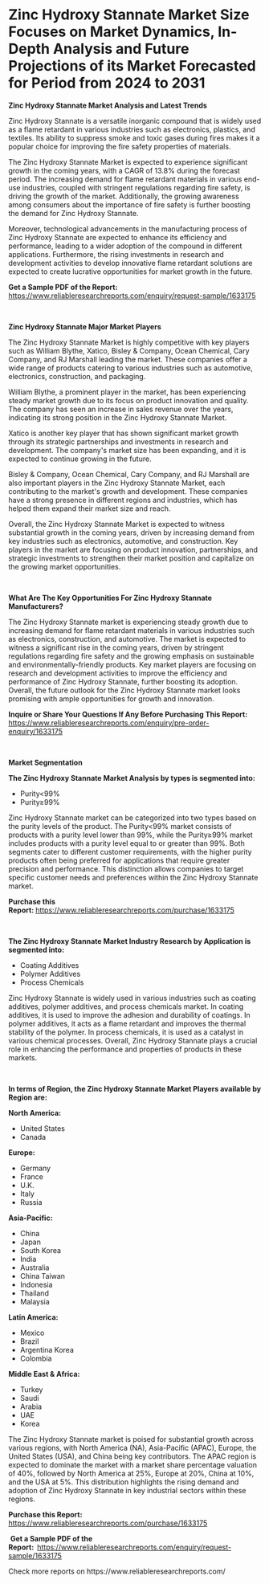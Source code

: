 <p><h1>Zinc Hydroxy Stannate Market Size Focuses on Market Dynamics, In-Depth Analysis and Future Projections of its Market Forecasted for Period from 2024 to 2031</h1></p><p><strong>Zinc Hydroxy Stannate Market Analysis and Latest Trends</strong></p>
<p><p>Zinc Hydroxy Stannate is a versatile inorganic compound that is widely used as a flame retardant in various industries such as electronics, plastics, and textiles. Its ability to suppress smoke and toxic gases during fires makes it a popular choice for improving the fire safety properties of materials.</p><p>The Zinc Hydroxy Stannate Market is expected to experience significant growth in the coming years, with a CAGR of 13.8% during the forecast period. The increasing demand for flame retardant materials in various end-use industries, coupled with stringent regulations regarding fire safety, is driving the growth of the market. Additionally, the growing awareness among consumers about the importance of fire safety is further boosting the demand for Zinc Hydroxy Stannate.</p><p>Moreover, technological advancements in the manufacturing process of Zinc Hydroxy Stannate are expected to enhance its efficiency and performance, leading to a wider adoption of the compound in different applications. Furthermore, the rising investments in research and development activities to develop innovative flame retardant solutions are expected to create lucrative opportunities for market growth in the future.</p></p>
<p><strong>Get a Sample PDF of the Report:&nbsp;</strong> <a href="https://www.reliableresearchreports.com/enquiry/request-sample/1633175">https://www.reliableresearchreports.com/enquiry/request-sample/1633175</a></p>
<p>&nbsp;</p>
<p><strong>Zinc Hydroxy Stannate Major Market Players</strong></p>
<p><p>The Zinc Hydroxy Stannate Market is highly competitive with key players such as William Blythe, Xatico, Bisley & Company, Ocean Chemical, Cary Company, and RJ Marshall leading the market. These companies offer a wide range of products catering to various industries such as automotive, electronics, construction, and packaging.</p><p>William Blythe, a prominent player in the market, has been experiencing steady market growth due to its focus on product innovation and quality. The company has seen an increase in sales revenue over the years, indicating its strong position in the Zinc Hydroxy Stannate Market.</p><p>Xatico is another key player that has shown significant market growth through its strategic partnerships and investments in research and development. The company's market size has been expanding, and it is expected to continue growing in the future.</p><p>Bisley & Company, Ocean Chemical, Cary Company, and RJ Marshall are also important players in the Zinc Hydroxy Stannate Market, each contributing to the market's growth and development. These companies have a strong presence in different regions and industries, which has helped them expand their market size and reach.</p><p>Overall, the Zinc Hydroxy Stannate Market is expected to witness substantial growth in the coming years, driven by increasing demand from key industries such as electronics, automotive, and construction. Key players in the market are focusing on product innovation, partnerships, and strategic investments to strengthen their market position and capitalize on the growing market opportunities.</p></p>
<p>&nbsp;</p>
<p><strong>What Are The Key Opportunities For Zinc Hydroxy Stannate Manufacturers?</strong></p>
<p><p>The Zinc Hydroxy Stannate market is experiencing steady growth due to increasing demand for flame retardant materials in various industries such as electronics, construction, and automotive. The market is expected to witness a significant rise in the coming years, driven by stringent regulations regarding fire safety and the growing emphasis on sustainable and environmentally-friendly products. Key market players are focusing on research and development activities to improve the efficiency and performance of Zinc Hydroxy Stannate, further boosting its adoption. Overall, the future outlook for the Zinc Hydroxy Stannate market looks promising with ample opportunities for growth and innovation.</p></p>
<p><strong>Inquire or Share Your Questions If Any Before Purchasing This Report:</strong> <a href="https://www.reliableresearchreports.com/enquiry/pre-order-enquiry/1633175">https://www.reliableresearchreports.com/enquiry/pre-order-enquiry/1633175</a></p>
<p>&nbsp;</p>
<p><strong>Market Segmentation</strong></p>
<p><strong>The Zinc Hydroxy Stannate Market Analysis by types is segmented into:</strong></p>
<p><ul><li>Purity<99%</li><li>Purity≥99%</li></ul></p>
<p><p>Zinc Hydroxy Stannate market can be categorized into two types based on the purity levels of the product. The Purity<99% market consists of products with a purity level lower than 99%, while the Purity≥99% market includes products with a purity level equal to or greater than 99%. Both segments cater to different customer requirements, with the higher purity products often being preferred for applications that require greater precision and performance. This distinction allows companies to target specific customer needs and preferences within the Zinc Hydroxy Stannate market.</p></p>
<p><strong>Purchase this Report:&nbsp;</strong><a href="https://www.reliableresearchreports.com/purchase/1633175">https://www.reliableresearchreports.com/purchase/1633175</a></p>
<p>&nbsp;</p>
<p><strong>The Zinc Hydroxy Stannate Market Industry Research by Application is segmented into:</strong></p>
<p><ul><li>Coating Additives</li><li>Polymer Additives</li><li>Process Chemicals</li></ul></p>
<p><p>Zinc Hydroxy Stannate is widely used in various industries such as coating additives, polymer additives, and process chemicals market. In coating additives, it is used to improve the adhesion and durability of coatings. In polymer additives, it acts as a flame retardant and improves the thermal stability of the polymer. In process chemicals, it is used as a catalyst in various chemical processes. Overall, Zinc Hydroxy Stannate plays a crucial role in enhancing the performance and properties of products in these markets.</p></p>
<p>&nbsp;</p>
<p><strong>In terms of Region, the Zinc Hydroxy Stannate Market Players available by Region are:</strong></p>
<p>
    <p> <strong> North America: </strong>
        <ul>
            <li>United States</li>
            <li>Canada</li>
        </ul>
        </p> 
    <p> <strong> Europe: </strong>
        <ul>
            <li>Germany</li>
            <li>France</li>
            <li>U.K.</li>
            <li>Italy</li>
            <li>Russia</li>
        </ul>
        </p> 
    <p> <strong> Asia-Pacific: </strong>
        <ul>
            <li>China</li>
            <li>Japan</li>
            <li>South Korea</li>
            <li>India</li>
            <li>Australia</li>
            <li>China Taiwan</li>
            <li>Indonesia</li>
            <li>Thailand</li>
            <li>Malaysia</li>
        </ul>
        </p> 
    <p> <strong> Latin America: </strong>
        <ul>
            <li>Mexico</li>
            <li>Brazil</li>
            <li>Argentina Korea</li>
            <li>Colombia</li>
        </ul>
        </p> 
    <p> <strong> Middle East & Africa: </strong>
        <ul>
            <li>Turkey</li>
            <li>Saudi</li>
            <li>Arabia</li>
            <li>UAE</li>
            <li>Korea</li>
        </ul>
    </p>
    </p>
<p><p>The Zinc Hydroxy Stannate market is poised for substantial growth across various regions, with North America (NA), Asia-Pacific (APAC), Europe, the United States (USA), and China being key contributors. The APAC region is expected to dominate the market with a market share percentage valuation of 40%, followed by North America at 25%, Europe at 20%, China at 10%, and the USA at 5%. This distribution highlights the rising demand and adoption of Zinc Hydroxy Stannate in key industrial sectors within these regions.</p></p>
<p><strong>Purchase this Report: </strong><a href="https://www.reliableresearchreports.com/purchase/1633175">https://www.reliableresearchreports.com/purchase/1633175</a></p>
<p>&nbsp;<strong>Get a Sample PDF of the Report:&nbsp;&nbsp;</strong><a href="https://www.reliableresearchreports.com/enquiry/request-sample/1633175">https://www.reliableresearchreports.com/enquiry/request-sample/1633175</a></p>
<p><strong></strong></p>
<p>Check more reports on https://www.reliableresearchreports.com/</p>